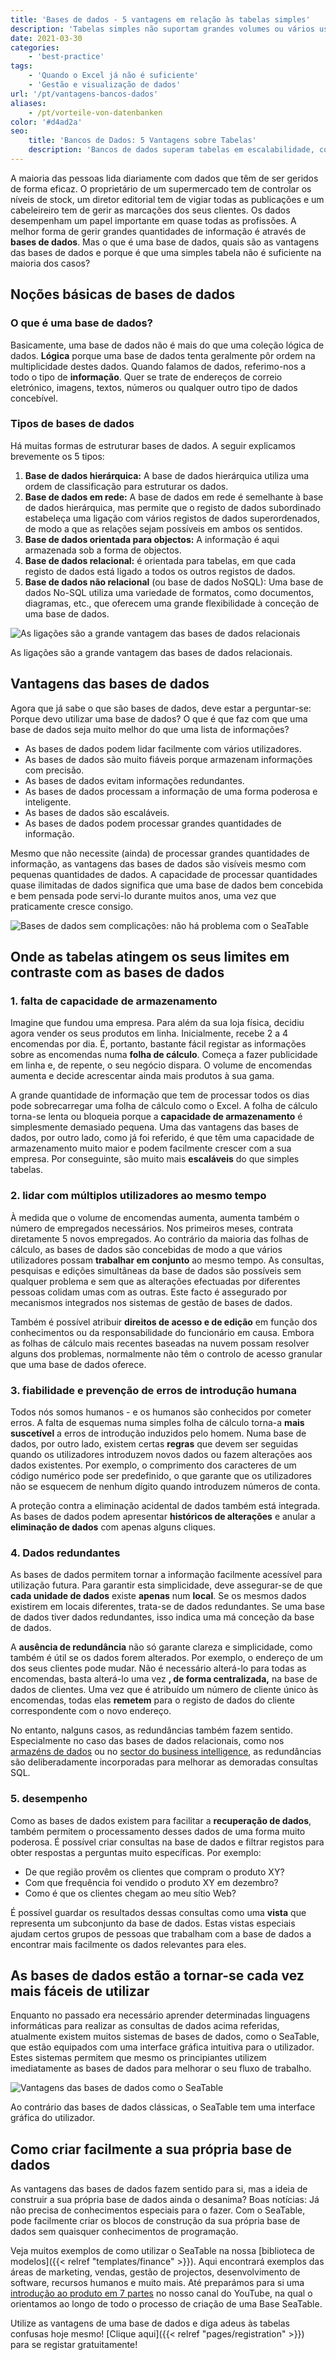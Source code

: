 ```yaml
---
title: 'Bases de dados - 5 vantagens em relação às tabelas simples'
description: 'Tabelas simples não suportam grandes volumes ou vários usuários com eficiência. Bancos de dados resolvem isso com maior capacidade, controle de acesso, redução de erros e desempenho otimizado. Confira 5 vantagens essenciais e como soluções como SeaTable tornam fácil seu uso no dia a dia.'
date: 2021-03-30
categories:
    - 'best-practice'
tags:
    - 'Quando o Excel já não é suficiente'
    - 'Gestão e visualização de dados'
url: '/pt/vantagens-bancos-dados'
aliases:
    - /pt/vorteile-von-datenbanken
color: '#d4ad2a'
seo:
    title: 'Bancos de Dados: 5 Vantagens sobre Tabelas'
    description: 'Bancos de dados superam tabelas em escalabilidade, confiabilidade e colaboração. Veja as principais diferenças neste artigo.'
---
```


A maioria das pessoas lida diariamente com dados que têm de ser geridos de forma eficaz. O proprietário de um supermercado tem de controlar os níveis de stock, um diretor editorial tem de vigiar todas as publicações e um cabeleireiro tem de gerir as marcações dos seus clientes. Os dados desempenham um papel importante em quase todas as profissões. A melhor forma de gerir grandes quantidades de informação é através de **bases de dados**. Mas o que é uma base de dados, quais são as vantagens das bases de dados e porque é que uma simples tabela não é suficiente na maioria dos casos?

## Noções básicas de bases de dados

### O que é uma base de dados?

Basicamente, uma base de dados não é mais do que uma coleção lógica de dados. **Lógica** porque uma base de dados tenta geralmente pôr ordem na multiplicidade destes dados. Quando falamos de dados, referimo-nos a todo o tipo de **informação**. Quer se trate de endereços de correio eletrónico, imagens, textos, números ou qualquer outro tipo de dados concebível.

### Tipos de bases de dados

Há muitas formas de estruturar bases de dados. A seguir explicamos brevemente os 5 tipos:

1. **Base de dados hierárquica:** A base de dados hierárquica utiliza uma ordem de classificação para estruturar os dados.
2. **Base de dados em rede:** A base de dados em rede é semelhante à base de dados hierárquica, mas permite que o registo de dados subordinado estabeleça uma ligação com vários registos de dados superordenados, de modo a que as relações sejam possíveis em ambos os sentidos.
3. **Base de dados orientada para objectos:** A informação é aqui armazenada sob a forma de objectos.
4. **Base de dados relacional:** é orientada para tabelas, em que cada registo de dados está ligado a todos os outros registos de dados.
5. **Base de dados não relacional** (ou base de dados NoSQL): Uma base de dados No-SQL utiliza uma variedade de formatos, como documentos, diagramas, etc., que oferecem uma grande flexibilidade à conceção de uma base de dados.

![As ligações são a grande vantagem das bases de dados relacionais](hunter-harritt-Ype9sdOPdYc-unsplash-scaled-1.jpg)

As ligações são a grande vantagem das bases de dados relacionais.

## Vantagens das bases de dados

Agora que já sabe o que são bases de dados, deve estar a perguntar-se: Porque devo utilizar uma base de dados? O que é que faz com que uma base de dados seja muito melhor do que uma lista de informações?

- As bases de dados podem lidar facilmente com vários utilizadores.
- As bases de dados são muito fiáveis porque armazenam informações com precisão.
- As bases de dados evitam informações redundantes.
- As bases de dados processam a informação de uma forma poderosa e inteligente.
- As bases de dados são escaláveis.
- As bases de dados podem processar grandes quantidades de informação.

Mesmo que não necessite (ainda) de processar grandes quantidades de informação, as vantagens das bases de dados são visíveis mesmo com pequenas quantidades de dados. A capacidade de processar quantidades quase ilimitadas de dados significa que uma base de dados bem concebida e bem pensada pode servi-lo durante muitos anos, uma vez que praticamente cresce consigo.

![Bases de dados sem complicações: não há problema com o SeaTable](pexels-christina-morillo-1181354-e1634551763220.jpg)

## Onde as tabelas atingem os seus limites em contraste com as bases de dados

### 1\. falta de capacidade de armazenamento

Imagine que fundou uma empresa. Para além da sua loja física, decidiu agora vender os seus produtos em linha. Inicialmente, recebe 2 a 4 encomendas por dia. É, portanto, bastante fácil registar as informações sobre as encomendas numa **folha de cálculo**. Começa a fazer publicidade em linha e, de repente, o seu negócio dispara. O volume de encomendas aumenta e decide acrescentar ainda mais produtos à sua gama.

A grande quantidade de informação que tem de processar todos os dias pode sobrecarregar uma folha de cálculo como o Excel. A folha de cálculo torna-se lenta ou bloqueia porque a **capacidade de armazenamento** é simplesmente demasiado pequena. Uma das vantagens das bases de dados, por outro lado, como já foi referido, é que têm uma capacidade de armazenamento muito maior e podem facilmente crescer com a sua empresa. Por conseguinte, são muito mais **escaláveis** do que simples tabelas.

### 2\. lidar com múltiplos utilizadores ao mesmo tempo

À medida que o volume de encomendas aumenta, aumenta também o número de empregados necessários. Nos primeiros meses, contrata diretamente 5 novos empregados. Ao contrário da maioria das folhas de cálculo, as bases de dados são concebidas de modo a que vários utilizadores possam **trabalhar em conjunto** ao mesmo tempo. As consultas, pesquisas e edições simultâneas da base de dados são possíveis sem qualquer problema e sem que as alterações efectuadas por diferentes pessoas colidam umas com as outras. Este facto é assegurado por mecanismos integrados nos sistemas de gestão de bases de dados.

Também é possível atribuir **direitos de acesso e de edição** em função dos conhecimentos ou da responsabilidade do funcionário em causa. Embora as folhas de cálculo mais recentes baseadas na nuvem possam resolver alguns dos problemas, normalmente não têm o controlo de acesso granular que uma base de dados oferece.

### 3\. fiabilidade e prevenção de erros de introdução humana

Todos nós somos humanos - e os humanos são conhecidos por cometer erros. A falta de esquemas numa simples folha de cálculo torna-a **mais suscetível** a erros de introdução induzidos pelo homem. Numa base de dados, por outro lado, existem certas **regras** que devem ser seguidas quando os utilizadores introduzem novos dados ou fazem alterações aos dados existentes. Por exemplo, o comprimento dos caracteres de um código numérico pode ser predefinido, o que garante que os utilizadores não se esquecem de nenhum dígito quando introduzem números de conta.

A proteção contra a eliminação acidental de dados também está integrada. As bases de dados podem apresentar **históricos de alterações** e anular a **eliminação de dados** com apenas alguns cliques.

### 4\. Dados redundantes

As bases de dados permitem tornar a informação facilmente acessível para utilização futura. Para garantir esta simplicidade, deve assegurar-se de que **cada unidade de dados** existe **apenas** num **local**. Se os mesmos dados existirem em locais diferentes, trata-se de dados redundantes. Se uma base de dados tiver dados redundantes, isso indica uma má conceção da base de dados.

A **ausência de redundância** não só garante clareza e simplicidade, como também é útil se os dados forem alterados. Por exemplo, o endereço de um dos seus clientes pode mudar. Não é necessário alterá-lo para todas as encomendas, basta alterá-lo uma vez **, de forma centralizada,** na base de dados de clientes. Uma vez que é atribuído um número de cliente único às encomendas, todas elas **remetem** para o registo de dados do cliente correspondente com o novo endereço.

No entanto, nalguns casos, as redundâncias também fazem sentido. Especialmente no caso das bases de dados relacionais, como nos [armazéns de dados](https://de.wikipedia.org/wiki/Data_Warehouse) ou no [sector do business intelligence](https://de.wikipedia.org/wiki/Business_Intelligence), as redundâncias são deliberadamente incorporadas para melhorar as demoradas consultas SQL.

### 5\. desempenho

Como as bases de dados existem para facilitar a **recuperação de dados**, também permitem o processamento desses dados de uma forma muito poderosa. É possível criar consultas na base de dados e filtrar registos para obter respostas a perguntas muito específicas. Por exemplo:

- De que região provêm os clientes que compram o produto XY?
- Com que frequência foi vendido o produto XY em dezembro?
- Como é que os clientes chegam ao meu sítio Web?

É possível guardar os resultados dessas consultas como uma **vista** que representa um subconjunto da base de dados. Estas vistas especiais ajudam certos grupos de pessoas que trabalham com a base de dados a encontrar mais facilmente os dados relevantes para eles.

## As bases de dados estão a tornar-se cada vez mais fáceis de utilizar

Enquanto no passado era necessário aprender determinadas linguagens informáticas para realizar as consultas de dados acima referidas, atualmente existem muitos sistemas de bases de dados, como o SeaTable, que estão equipados com uma interface gráfica intuitiva para o utilizador. Estes sistemas permitem que mesmo os principiantes utilizem imediatamente as bases de dados para melhorar o seu fluxo de trabalho.

![Vantagens das bases de dados como o SeaTable](Teammitglieder-ohne-Zugriff-auf-eine-Base-in-die-Mitarbeiter-Spalte-eintragen.gif)

Ao contrário das bases de dados clássicas, o SeaTable tem uma interface gráfica do utilizador.

## Como criar facilmente a sua própria base de dados

As vantagens das bases de dados fazem sentido para si, mas a ideia de construir a sua própria base de dados ainda o desanima? Boas notícias: Já não precisa de conhecimentos especiais para o fazer. Com o SeaTable, pode facilmente criar os blocos de construção da sua própria base de dados sem quaisquer conhecimentos de programação.

Veja muitos exemplos de como utilizar o SeaTable na nossa [biblioteca de modelos]({{< relref "templates/finance" >}}). Aqui encontrará exemplos das áreas de marketing, vendas, gestão de projectos, desenvolvimento de software, recursos humanos e muito mais. Até preparámos para si uma [introdução ao produto em 7 partes](https://www.youtube.com/watch?v=srUQ2fD1FM0&t=32s) no nosso canal do YouTube, na qual o orientamos ao longo de todo o processo de criação de uma Base SeaTable.

Utilize as vantagens de uma base de dados e diga adeus às tabelas confusas hoje mesmo! [Clique aqui]({{< relref "pages/registration" >}}) para se registar gratuitamente!

